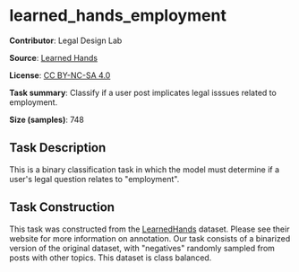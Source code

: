 # learned_hands_employment 
 **Contributor**: Legal Design Lab
 
 **Source**: [Learned Hands](https://spot.suffolklitlab.org/data/#learnedhands)
 
 **License**: [CC BY-NC-SA 4.0](https://creativecommons.org/licenses/by-nc-sa/4.0/)
 
 **Task summary**: Classify if a user post implicates legal isssues related to employment.
 
 **Size (samples)**: 748
 
 ## Task Description
 
 This is a binary classification task in which the model must determine if a user's legal question relates to "employment".
 
 ## Task Construction
 
 This task was constructed from the [LearnedHands](https://suffolklitlab.org/) dataset. Please see their website for more information on annotation. Our task consists of a binarized version of the original dataset, with "negatives" randomly sampled from posts with other topics. This dataset is class balanced.
